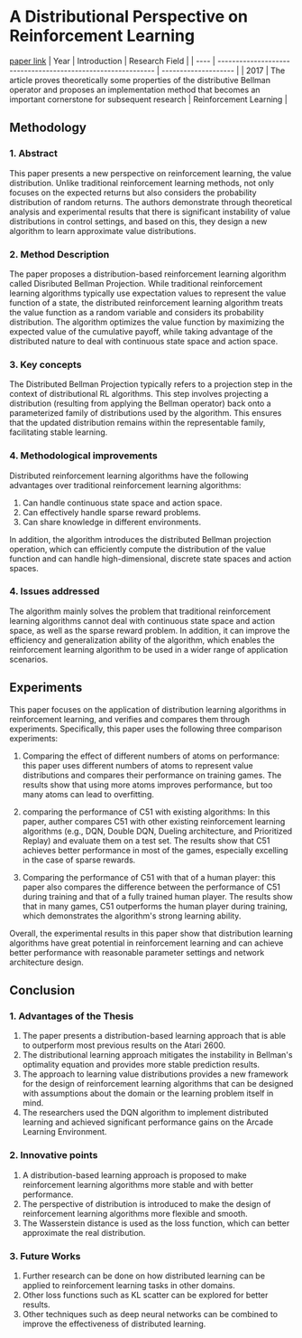 # A Distributional Perspective on Reinforcement Learning
[paper link](https://arxiv.org/pdf/1707.06887) 
| Year | Introduction                                                         | Research Field                 |
| ---- | ------------------------------------------------------------ | -------------------- |
| 2017 |   The article proves theoretically some properties of the distributive Bellman operator and proposes an implementation method that becomes an important cornerstone for subsequent research       |     Reinforcement Learning       |

## Methodology

### 1. Abstract
  This paper presents a new perspective on reinforcement learning, the value distribution. Unlike traditional reinforcement learning methods, not only focuses on the expected returns but also considers the probability distribution of random returns. The authors demonstrate through theoretical analysis and experimental results that there is significant instability of value distributions in control settings, and based on this, they design a new algorithm to learn approximate value distributions.

### 2. Method Description 
  The paper proposes a distribution-based reinforcement learning algorithm called Disributed Bellman Projection. While traditional reinforcement learning algorithms typically use expectation values to represent the value function of a state, the distributed reinforcement learning algorithm treats the value function as a random variable and considers its probability distribution. The algorithm optimizes the value function by maximizing the expected value of the cumulative payoff, while taking advantage of the distributed nature to deal with continuous state space and action space.

### 3. Key concepts
  The Distributed Bellman Projection typically refers to a projection step in the context of distributional RL algorithms. This step involves projecting a distribution (resulting from applying the Bellman operator) back onto a parameterized family of distributions used by the algorithm. This ensures that the updated distribution remains within the representable family, facilitating stable learning.
  
### 4. Methodological improvements
  Distributed reinforcement learning algorithms have the following advantages over traditional reinforcement learning algorithms:

  1. Can handle continuous state space and action space.
  2. Can effectively handle sparse reward problems.
  3. Can share knowledge in different environments.

  In addition, the algorithm introduces the distributed Bellman projection operation, which can efficiently compute the distribution of the value function and can handle high-dimensional, discrete state spaces and action spaces.
  
### 4. Issues addressed 
  The algorithm mainly solves the problem that traditional reinforcement learning algorithms cannot deal with continuous state space and action space, as well as the sparse reward problem. In addition, it can improve the efficiency and generalization ability of the algorithm, which enables the reinforcement learning algorithm to be used in a wider range of application scenarios.

## Experiments
  This paper focuses on the application of distribution learning algorithms in reinforcement learning, and verifies and compares them through experiments. Specifically, this paper uses the following three comparison experiments:

  1. Comparing the effect of different numbers of atoms on performance: this paper uses different numbers of atoms to represent value distributions and compares their performance on training games. The results show that using more atoms improves performance, but too many atoms can lead to overfitting.

  2. comparing the performance of C51 with existing algorithms: In this paper, auther compares C51 with other existing reinforcement learning algorithms (e.g., DQN, Double DQN, Dueling architecture, and Prioritized Replay) and evaluate them on a test set. The results show that C51 achieves better performance in most of the games, especially excelling in the case of sparse rewards.

  3. Comparing the performance of C51 with that of a human player: this paper also compares the difference between the performance of C51 during training and that of a fully trained human player. The results show that in many games, C51 outperforms the human player during training, which demonstrates the algorithm's strong learning ability.

  Overall, the experimental results in this paper show that distribution learning algorithms have great potential in reinforcement learning and can achieve better performance with reasonable parameter settings and network architecture design.
  
## Conclusion
### 1. Advantages of the Thesis
  1. The paper presents a distribution-based learning approach that is able to outperform most previous results on the Atari 2600.
  2. The distributional learning approach mitigates the instability in Bellman's optimality equation and provides more stable prediction results.
  3. The approach to learning value distributions provides a new framework for the design of reinforcement learning algorithms that can be designed with assumptions about the domain or the learning problem itself in mind.
  4. The researchers used the DQN algorithm to implement distributed learning and achieved significant performance gains on the Arcade Learning Environment.

### 2. Innovative points
  1. A distribution-based learning approach is proposed to make reinforcement learning algorithms more stable and with better performance.
  2. The perspective of distribution is introduced to make the design of reinforcement learning algorithms more flexible and smooth.
  3. The Wasserstein distance is used as the loss function, which can better approximate the real distribution.

### 3. Future Works
  1. Further research can be done on how distributed learning can be applied to reinforcement learning tasks in other domains.
  2. Other loss functions such as KL scatter can be explored for better results.
  3. Other techniques such as deep neural networks can be combined to improve the effectiveness of distributed learning.


